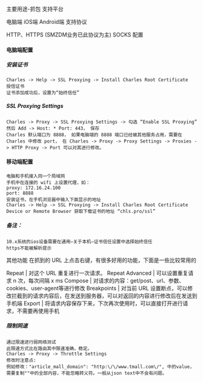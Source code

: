 主要用途-抓包
支持平台

电脑端
iOS端
Android端
支持协议

HTTP、HTTPS (SMZDM业务已此协议为主)
SOCKS
配置
#### 电脑端配置
##### 安装证书
    Charles -> Help -> SSL Proxying -> Install Charles Root Certificate
    授信证书
    证书添加成功后，设置为“始终信任”
##### SSL Proxying Settings
    Charles -> Proxy -> SSL Proxying Settings -> 勾选 “Enable SSL Proxying”
    然后 Add -> Host: * Port: 443， 保存
    Charles 默认端口为 8888， 如果电脑端的 8888 端口已经被其他服务占用，需要在 Charles 中修改 port， 在 Charles -> Proxy -> Proxy Settings -> Proxies -> HTTP Proxy -> Port 可以对其进行修改。
#### 移动端配置
    电脑和手机接入同一个局域网
    手机中在连接的 wifi 上设置代理，如：
    proxy: 172.16.24.100
    port: 8888
    安装证书，在手机浏览器中输入下面显示的地址
    Charles -> Help -> SSL Proxying -> Install Charles Root Certificate Device or Remote Browser 获取下载证书的地址 “chls.pro/ssl”

##### 备注：
    10.x系统的ios设备需要在通用–关于本机–证书信任设置中选择始终信任
    https不能被解析提示


其他功能
在抓到的 URL 上点击右键，有很多好用的功能，下面是一些比较常用的

Repeat | 对这个 URL 重复进行一次请求。
Repeat Advanced | 可以设置重复请求 n 次，每次间隔 x ms
Compose | 对请求的内容：get/post、url、参数、cookies、user-agent等进行修改
Breakpoints | 对当前 URL 设置断点，可以修改拦截到的请求内容后，在发送到服务器，可以对返回的内容进行修改后在发送到手机端
Export | 将请求内容保存下来，下次再次使用时，可以直接打开进行请求，不需要再使用手机

##### 限制网速

    通过限速进行弱网络测试
    此限速方式比在路由其中限速准确，稳定。
    Charles -> Proxy -> Throttle Settings
    修改时注意点:
    例如修改："article_mall_domain": "http:\/\/www.tmall.com\/", 中的value，需要复制""中的全部内容，不能忽略转义符。一般从json text中不会有问题。
















